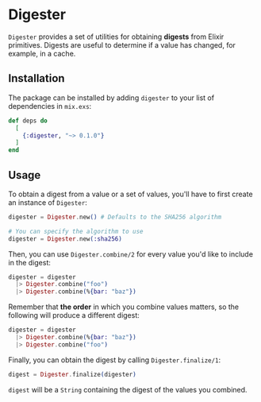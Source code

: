 # Digester

`Digester` provides a set of utilities for obtaining **digests** from Elixir primitives. Digests are useful to determine if a value has changed, for example, in a cache.

## Installation

The package can be installed by adding `digester` to your list of dependencies in `mix.exs`:

```elixir
def deps do
  [
    {:digester, "~> 0.1.0"}
  ]
end
```

## Usage

To obtain a digest from a value or a set of values, you'll have to first create an instance of `Digester`:

```elixir
digester = Digester.new() # Defaults to the SHA256 algorithm

# You can specify the algorithm to use
digester = Digester.new(:sha256)
```

Then, you can use `Digester.combine/2` for every value you'd like to include in the digest:

```elixir
digester = digester
  |> Digester.combine("foo")
  |> Digester.combine(%{bar: "baz"})
```

Remember that **the order** in which you combine values matters, so the following will produce a different digest:

```elixir
digester = digester
  |> Digester.combine(%{bar: "baz"})
  |> Digester.combine("foo")
```

Finally, you can obtain the digest by calling `Digester.finalize/1`:

```elixir
digest = Digester.finalize(digester)
```

`digest` will be a `String` containing the digest of the values you combined.